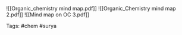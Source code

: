 ![[Organic_chemistry mind map.pdf]]
![[Organic_Chemistry  mind map 2.pdf]]
![[Mind map on OC 3.pdf]]

Tags: #chem #surya